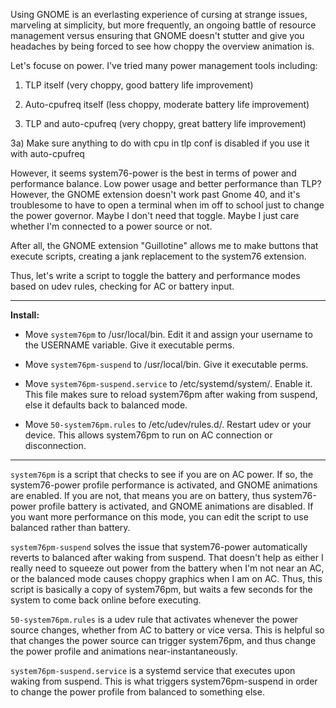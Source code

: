 Using GNOME is an everlasting experience of cursing at strange issues, marveling at simplicity, but more frequently, an ongoing battle of resource management versus ensuring that GNOME doesn't stutter and give you headaches by being forced to see how choppy the overview animation is. 

Let's focuse on power. I've tried many power management tools including:

1) TLP itself (very choppy, good battery life improvement)

2) Auto-cpufreq itself (less choppy, moderate battery life improvement)

3) TLP and auto-cpufreq (very choppy, great battery life improvement)

3a) Make sure anything to do with cpu in tlp conf is disabled if you use it with auto-cpufreq

However, it seems system76-power is the best in terms of power and performance balance. Low power usage and better performance than TLP? However, the GNOME extension doesn't work past Gnome 40, and it's troublesome to have to open a terminal when im off to school just to change the power governor. Maybe I don't need that toggle. Maybe I just care whether I'm connected to a power source or not.

After all, the GNOME extension "Guillotine" allows me to make buttons that execute scripts, creating a jank replacement to the system76 extension.

Thus, let's write a script to toggle the battery and performance modes based on udev rules, checking for AC or battery input.

---

**Install:**

- Move ```system76pm``` to /usr/local/bin. Edit it and assign your username to the USERNAME variable. Give it executable perms.

- Move ```system76pm-suspend``` to /usr/local/bin. Give it executable perms.

- Move ```system76pm-suspend.service``` to /etc/systemd/system/. Enable it. This file makes sure to reload system76pm after waking from suspend, else it defaults back to balanced mode.

- Move ```50-system76pm.rules``` to /etc/udev/rules.d/. Restart udev or your device. This allows system76pm to run on AC connection or disconnection.

---

```system76pm``` is a script that checks to see if you are on AC power. If so, the system76-power profile performance is activated, and GNOME animations are enabled. If you are not, that means you are on battery, thus system76-power profile battery is activated, and GNOME animations are disabled. If you want more performance on this mode, you can edit the script to use balanced rather than battery.

```system76pm-suspend``` solves the issue that system76-power automatically reverts to balanced after waking from suspend. That doesn't help as either I really need to squeeze out power from the battery when I'm not near an AC, or the balanced mode causes choppy graphics when I am on AC. Thus, this script is basically a copy of system76pm, but waits a few seconds for the system to come back online before executing.

```50-system76pm.rules``` is a udev rule that activates whenever the power source changes, whether from AC to battery or vice versa. This is helpful so that changes the power source can trigger system76pm, and thus change the power profile and animations near-instantaneously.

```system76pm-suspend.service``` is a systemd service that executes upon waking from suspend. This is what triggers system76pm-suspend in order to change the power profile from balanced to something else.